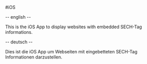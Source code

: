 #iOS

-- english --

This is the iOS App to display websites with embedded SECH-Tag informations.


-- deutsch --

Dies ist die iOS App um Webseiten mit eingebetteten SECH-Tag Informationen darzustellen.
